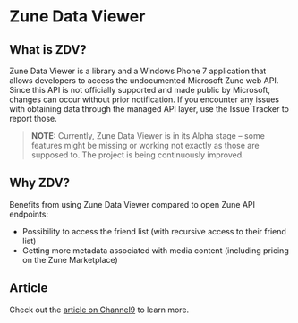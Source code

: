 # Zune Data Viewer

## What is ZDV?

Zune Data Viewer is a library and a Windows Phone 7 application that allows developers to access the undocumented Microsoft Zune web API. Since this API is not officially supported and made public by Microsoft, changes can occur without prior notification. If you encounter any issues with obtaining data through the managed API layer, use the Issue Tracker to report those.

>**NOTE:** Currently, Zune Data Viewer is in its Alpha stage – some features might be missing or working not exactly as those are supposed to. The project is being continuously improved.

## Why ZDV?

Benefits from using Zune Data Viewer compared to open Zune API endpoints:

- Possibility to access the friend list (with recursive access to their friend list)
- Getting more metadata associated with media content (including pricing on the Zune Marketplace) 

## Article

Check out the [article on Channel9](https://web.archive.org/web/20120219034945/http://channel9.msdn.com/coding4fun/articles/Using-the-Zune-Web-API-on-Windows-Phone-7) to learn more.
